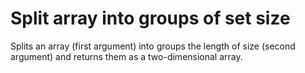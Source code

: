  # Split array into groups of set size

Splits an array (first argument) into groups the length of size (second argument) and returns them as a two-dimensional array.
